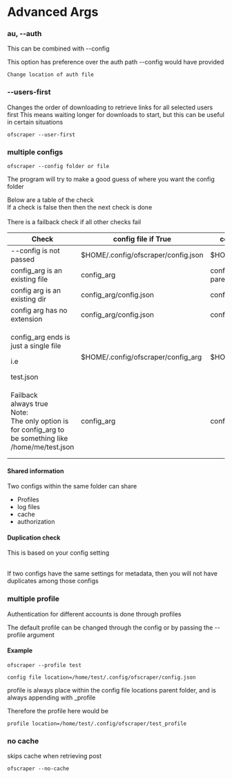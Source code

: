 # Advanced Args



### au, --auth

This can be combined with --config

This option has preference over the auth path --config would have provided

```
Change location of auth file
```

### --users-first

Changes the order of downloading to retrieve links for all selected users first This means waiting longer for downloads to start, but this can be useful in certain situations

```
ofscraper --user-first
```

### multiple configs

```
ofscraper --config folder or file
```

The program will try to make a good guess of where you want the config folder

Below are a table of the check\
If a check is false then then the next check is done\
\
There is a failback check if all other checks fail





<table><thead><tr><th>Check </th><th width="272">config file if True</th><th>config folder if True</th></tr></thead><tbody><tr><td>--config  is not passed</td><td>$HOME/.config/ofscraper/config.json</td><td>$HOME/.config/ofscraper/</td></tr><tr><td>config_arg is an existing file</td><td>config_arg</td><td>config_arg<br>parent</td></tr><tr><td>config arg is an existing dir</td><td>config_arg/config.json</td><td>config_arg</td></tr><tr><td>config arg has no extension</td><td>config_arg/config.json</td><td>config_arg</td></tr><tr><td><p>config_arg ends is just  a single file</p><p>i.e</p><p>test.json</p></td><td>$HOME/.config/ofscraper/config_arg</td><td>$HOME/.config/ofscraper</td></tr><tr><td>Failback<br>always true<br>Note:<br>The only option is for config_arg to be something like <br>/home/me/test.json</td><td>config_arg</td><td>config_arg</td></tr><tr><td></td><td></td><td></td></tr><tr><td></td><td></td><td></td></tr></tbody></table>



####

#### Shared information

Two configs within the same folder can share

* Profiles
* log files
* cache
* authorization

#### Duplication check

This is based on your config setting

\
If two configs have the same settings for metadata, then you will not have duplicates among those configs

### multiple profile

Authentication for different accounts is done through profiles

The default profile can be changed through the config or by passing the --profile argument

#### Example

```
ofscraper --profile test
```

```
config file location=/home/test/.config/ofscraper/config.json
```

profile is always place within the config file locations parent folder, and is always appending with \_profile

Therefore the profile here would be&#x20;

```
profile location=/home/test/.config/ofscraper/test_profile
```

### no cache

skips cache when retrieving post

```
ofscraper --no-cache
```
